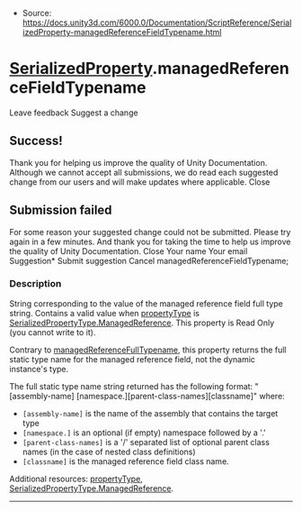 * Source: https://docs.unity3d.com/6000.0/Documentation/ScriptReference/SerializedProperty-managedReferenceFieldTypename.html

#  [SerializedProperty](https://docs.unity3d.com/6000.0/Documentation/ScriptReference/SerializedProperty.html).managedReferenceFieldTypename
Leave feedback
Suggest a change
## Success!
Thank you for helping us improve the quality of Unity Documentation. Although we cannot accept all submissions, we do read each suggested change from our users and will make updates where applicable.
Close
## Submission failed
For some reason your suggested change could not be submitted. Please <a>try again</a> in a few minutes. And thank you for taking the time to help us improve the quality of Unity Documentation.
Close
Your name Your email Suggestion* Submit suggestion
Cancel
managedReferenceFieldTypename; 
### Description
String corresponding to the value of the managed reference field full type string.
Contains a valid value when [propertyType](https://docs.unity3d.com/6000.0/Documentation/ScriptReference/SerializedProperty-propertyType.html) is [SerializedPropertyType.ManagedReference](https://docs.unity3d.com/6000.0/Documentation/ScriptReference/SerializedPropertyType.ManagedReference.html). This property is Read Only (you cannot write to it).   
  
  
  
Contrary to [managedReferenceFullTypename](https://docs.unity3d.com/6000.0/Documentation/ScriptReference/SerializedProperty-managedReferenceFullTypename.html), this property returns the full static type name for the managed reference field, not the dynamic instance's type.   
  
  
  
The full static type name string returned has the following format: "[assembly-name] [namespace.][parent-class-names][classname]" where:   
- `[assembly-name]` is the name of the assembly that contains the target type   
- `[namespace.]` is an optional (if empty) namespace followed by a '.'   
- `[parent-class-names]` is a '/' separated list of optional parent class names (in the case of nested class definitions)   
- `[classname]` is the managed reference field class name.   
  
  
  
Additional resources: [propertyType](https://docs.unity3d.com/6000.0/Documentation/ScriptReference/SerializedProperty-propertyType.html), [SerializedPropertyType.ManagedReference](https://docs.unity3d.com/6000.0/Documentation/ScriptReference/SerializedPropertyType.ManagedReference.html). 
* * *
